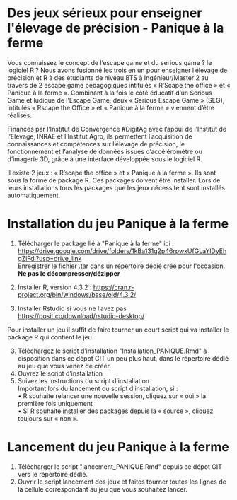 # Des jeux sérieux pour enseigner l'élevage de précision - Panique à la ferme 

Vous connaissez le concept de l’escape game et du serious game ? le logiciel R ? Nous avons fusionné les trois en un pour enseigner l’élevage de précision et R à des étudiants de niveau BTS à Ingénieur/Master 2 au travers de 2 escape game pédagogiques intitulés « R’Scape the office » et « Panique à la ferme ».
Combinant à la fois le côté éducatif d’un Serious Game et ludique de l’Escape Game, deux « Serious Escape Game » (SEG), intitulés « Rscape the Office » et « Panique à la ferme » viennent d’être réalisés.

Financés par l’Institut de Convergence #DigitAg avec l’appui de l’Institut de l’Elevage, INRAE et l’Institut Agro, ils permettent l’acquisition de connaissances et compétences sur l’élevage de précision, le fonctionnement et l’analyse de données issues d’accéléromètre ou d’imagerie 3D, grâce à une interface développée sous le logiciel R.

Il existe 2 jeux : « R’scape the office » et « Panique à la ferme ». Ils sont sous la forme de package R. Ces packages doivent être installer. Lors de leurs installations tous les packages que les jeux nécessitent sont installés automatiquement.

# Installation du jeu Panique à la ferme  

1. Télécharger le package lié à "Panique à la ferme"  ici : https://drive.google.com/drive/folders/1kBa131q2p46rpwxUfGLaYlDyEhgZiFdl?usp=drive_link  
        Enregistrer le fichier .tar dans un répertoire dédié créé pour l'occasion.    
        **Ne pas le décompresser/dézipper**  


2.	Installer R, version 4.3.2 :  https://cran.r-project.org/bin/windows/base/old/4.3.2/  
3.	Installer Rstudio si vous ne l’avez pas : https://posit.co/download/rstudio-desktop/  
 
Pour installer un jeu il suffit de faire tourner un court script qui va installer le package R qui contient le jeu.   

3.	Téléchargez le script d’installation "Installation_PANIQUE.Rmd" à disposition dans ce dépot GIT un peu plus haut, dans le répertoire dédié au jeu que vous venez de créer.  
4.	Ouvrez le script d’installation   
5.	Suivez les instructions du script d’installation  
        Important lors du lancement du script d’installation, si :  
            •	R souhaite relancer une nouvelle session, cliquez sur « oui » la première fois uniquement  
            •	Si R souhaite installer des packages depuis la « source », cliquez toujours sur « non ».  

   
# Lancement du jeu Panique à la ferme

1. Télécharger le script "lancement_PANIQUE.Rmd" depuis ce dépot GIT vers le répertoire dédié.   
2. Ouvrir le script lancement des jeux et faites tourner toutes les lignes de la cellule correspondant au jeu que vous souhaitez lancer.   

